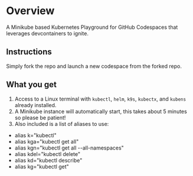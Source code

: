 # Overview

A Minikube based Kubernetes Playground for GitHub Codespaces that leverages devcontainers to ignite.

## Instructions

Simply fork the repo and launch a new codespace from the forked repo.

## What you get

1. Access to a Linux terminal with `kubectl`, `helm`, `k9s`, `kubectx`, and `kubens` already installed.
2. A Minikube instance will automatically start, this takes about 5 minutes so please be patient!
3. Also included is a list of aliases to use:

- alias k="kubectl"
- alias kga="kubectl get all"
- alias kgn="kubectl get all --all-namespaces"
- alias kdel="kubectl delete"
- alias kd="kubectl describe"
- alias kg="kubectl get"
